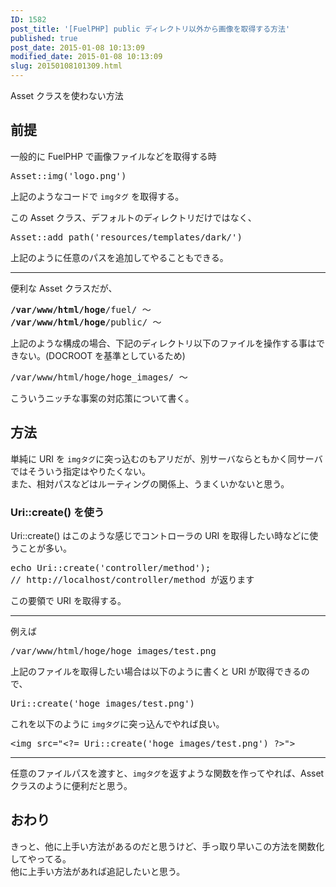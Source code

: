 ```yaml
---
ID: 1582
post_title: '[FuelPHP] public ディレクトリ以外から画像を取得する方法'
published: true
post_date: 2015-01-08 10:13:09
modified_date: 2015-01-08 10:13:09
slug: 20150108101309.html
---
```

<p>Asset クラスを使わない方法<br />
<!--more--></p>
<h2>前提</h2>
<p>一般的に FuelPHP で画像ファイルなどを取得する時</p>
<pre>Asset::img('logo.png')</pre>
<p>上記のようなコードで <code>imgタグ</code> を取得する。</p>
<p>この Asset クラス、デフォルトのディレクトリだけではなく、</p>
<pre>Asset::add_path('resources/templates/dark/')</pre>
<p>上記のように任意のパスを追加してやることもできる。</p>
<hr>
<p>便利な Asset クラスだが、</p>
<pre>
<b>/var/www/html/hoge</b>/fuel/ ～
<b>/var/www/html/hoge</b>/public/ ～
</pre>
<p>上記のような構成の場合、下記のディレクトリ以下のファイルを操作する事はできない。(DOCROOT を基準としているため)</p>
<pre>/var/www/html/hoge/hoge_images/ ～</pre>
<p>こういうニッチな事案の対応策について書く。</p>
<h2>方法</h2>
<p>単純に URI を <code>imgタグ</code>に突っ込むのもアリだが、別サーバならともかく同サーバではそういう指定はやりたくない。<br />
また、相対パスなどはルーティングの関係上、うまくいかないと思う。</p>
<h3>Uri::create() を使う</h3>
<p>Uri::create() はこのような感じでコントローラの URI を取得したい時などに使うことが多い。</p>
<pre>echo Uri::create('controller/method');
// http://localhost/controller/method が返ります
</pre>
<p>この要領で URI を取得する。</p>
<hr>
<p>例えば</p>
<pre>/var/www/html/hoge/hoge_images/test.png</pre>
<p>上記のファイルを取得したい場合は以下のように書くと URI が取得できるので、</p>
<pre>Uri::create('hoge_images/test.png')</pre>
<p>これを以下のように <code>imgタグ</code>に突っ込んでやれば良い。</p>
<pre class="prettyprint linenums">&lt;img src="&lt;?= Uri::create('hoge_images/test.png') ?&gt;"&gt;</pre>
<hr>
<p>任意のファイルパスを渡すと、<code>imgタグ</code>を返すような関数を作ってやれば、Asset クラスのように便利だと思う。</p>
<h2>おわり</h2>
<p>きっと、他に上手い方法があるのだと思うけど、手っ取り早いこの方法を関数化してやってる。<br />
他に上手い方法があれば追記したいと思う。</p>